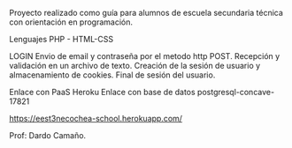 Proyecto realizado como guía para alumnos de escuela secundaria técnica con orientación en programación.

Lenguajes PHP - HTML-CSS

LOGIN
Envio de email y contraseña por el metodo http POST.
Recepción y validación en un archivo de texto.
Creación de la sesión de usuario y almacenamiento de cookies.
Final de sesión del usuario.

Enlace con PaaS Heroku
Enlace con base de datos postgresql-concave-17821


https://eest3necochea-school.herokuapp.com/

Prof: Dardo Camaño.
